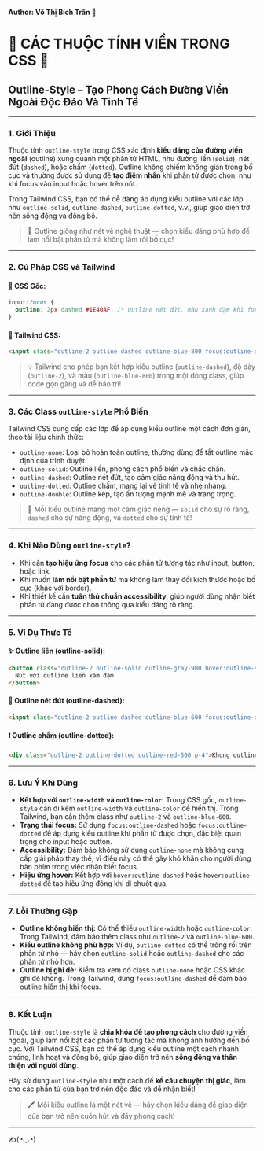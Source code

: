 **Author: Võ Thị Bích Trân 🌸**

# 🌈 CÁC THUỘC TÍNH VIỀN TRONG CSS 🌈

## Outline-Style – Tạo Phong Cách Đường Viền Ngoài Độc Đáo Và Tinh Tế

---

### 1. **Giới Thiệu**

Thuộc tính `outline-style` trong CSS xác định **kiểu dáng của đường viền ngoài** (outline) xung quanh một phần tử HTML, như đường liền (`solid`), nét đứt (`dashed`), hoặc chấm (`dotted`). Outline không chiếm không gian trong bố cục và thường được sử dụng để **tạo điểm nhấn** khi phần tử được chọn, như khi focus vào input hoặc hover trên nút.

Trong Tailwind CSS, bạn có thể dễ dàng áp dụng kiểu outline với các lớp như `outline-solid`, `outline-dashed`, `outline-dotted`, v.v., giúp giao diện trở nên sống động và đồng bộ.

> 🎨 Outline giống như nét vẽ nghệ thuật — chọn kiểu dáng phù hợp để làm nổi bật phần tử mà không làm rối bố cục!

---

### 2. **Cú Pháp CSS và Tailwind**

#### 📌 CSS Gốc:

```css
input:focus {
  outline: 2px dashed #1E40AF; /* Outline nét đứt, màu xanh đậm khi focus */
}
```

#### 📌 Tailwind CSS:

```html
<input class="outline-2 outline-dashed outline-blue-800 focus:outline-dashed focus:outline-blue-800" placeholder="Focus để thấy outline nét đứt xanh đậm!">
```

> 💡 Tailwind cho phép bạn kết hợp kiểu outline (`outline-dashed`), độ dày (`outline-2`), và màu (`outline-blue-800`) trong một dòng class, giúp code gọn gàng và dễ bảo trì!

---

### 3. **Các Class `outline-style` Phổ Biến**

Tailwind CSS cung cấp các lớp để áp dụng kiểu outline một cách đơn giản, theo tài liệu chính thức:

- `outline-none`: Loại bỏ hoàn toàn outline, thường dùng để tắt outline mặc định của trình duyệt.
- `outline-solid`: Outline liền, phong cách phổ biến và chắc chắn.
- `outline-dashed`: Outline nét đứt, tạo cảm giác năng động và thu hút.
- `outline-dotted`: Outline chấm, mang lại vẻ tinh tế và nhẹ nhàng.
- `outline-double`: Outline kép, tạo ấn tượng mạnh mẽ và trang trọng.

> 🧠 Mỗi kiểu outline mang một cảm giác riêng — `solid` cho sự rõ ràng, `dashed` cho sự năng động, và `dotted` cho sự tinh tế!

---

### 4. **Khi Nào Dùng `outline-style`?**

- Khi cần **tạo hiệu ứng focus** cho các phần tử tương tác như input, button, hoặc link.
- Khi muốn **làm nổi bật phần tử** mà không làm thay đổi kích thước hoặc bố cục (khác với border).
- Khi thiết kế cần **tuân thủ chuẩn accessibility**, giúp người dùng nhận biết phần tử đang được chọn thông qua kiểu dáng rõ ràng.

---

### 5. **Ví Dụ Thực Tế**

#### ✨ Outline liền (outline-solid):

```html
<button class="outline-2 outline-solid outline-gray-900 hover:outline-solid hover:outline-gray-900 px-4 py-2">
  Nút với outline liền xám đậm
</button>
```

#### 📘 Outline nét đứt (outline-dashed):

```html
<input class="outline-2 outline-dashed outline-blue-600 focus:outline-dashed focus:outline-blue-600 p-2" placeholder="Focus để thấy outline nét đứt xanh">
```

#### ❗ Outline chấm (outline-dotted):

```html
<div class="outline-2 outline-dotted outline-red-500 p-4">Khung outline chấm đỏ nổi bật khi được chọn!</div>
```

---

### 6. **Lưu Ý Khi Dùng**

- **Kết hợp với `outline-width` và `outline-color`:** Trong CSS gốc, `outline-style` cần đi kèm `outline-width` và `outline-color` để hiển thị. Trong Tailwind, bạn cần thêm class như `outline-2` và `outline-blue-600`.
- **Trạng thái focus:** Sử dụng `focus:outline-dashed` hoặc `focus:outline-dotted` để áp dụng kiểu outline khi phần tử được chọn, đặc biệt quan trọng cho input hoặc button.
- **Accessibility:** Đảm bảo không sử dụng `outline-none` mà không cung cấp giải pháp thay thế, vì điều này có thể gây khó khăn cho người dùng bàn phím trong việc nhận biết focus.
- **Hiệu ứng hover:** Kết hợp với `hover:outline-dashed` hoặc `hover:outline-dotted` để tạo hiệu ứng động khi di chuột qua.

---

### 7. **Lỗi Thường Gặp**

- **Outline không hiển thị:** Có thể thiếu `outline-width` hoặc `outline-color`. Trong Tailwind, đảm bảo thêm class như `outline-2` và `outline-blue-600`.
- **Kiểu outline không phù hợp:** Ví dụ, `outline-dotted` có thể trông rối trên phần tử nhỏ — hãy chọn `outline-solid` hoặc `outline-dashed` cho các phần tử nhỏ hơn.
- **Outline bị ghi đè:** Kiểm tra xem có class `outline-none` hoặc CSS khác ghi đè không. Trong Tailwind, dùng `focus:outline-dashed` để đảm bảo outline hiển thị khi focus.

---

### 8. **Kết Luận**

Thuộc tính `outline-style` là **chìa khóa để tạo phong cách** cho đường viền ngoài, giúp làm nổi bật các phần tử tương tác mà không ảnh hưởng đến bố cục. Với Tailwind CSS, bạn có thể áp dụng kiểu outline một cách nhanh chóng, linh hoạt và đồng bộ, giúp giao diện trở nên **sống động và thân thiện với người dùng**.

Hãy sử dụng `outline-style` như một cách để **kể câu chuyện thị giác**, làm cho các phần tử của bạn trở nên độc đáo và dễ nhận biết!

> 🖍️ Mỗi kiểu outline là một nét vẽ — hãy chọn kiểu dáng để giao diện của bạn trở nên cuốn hút và đầy phong cách!

---

✍️(◔◡◔)